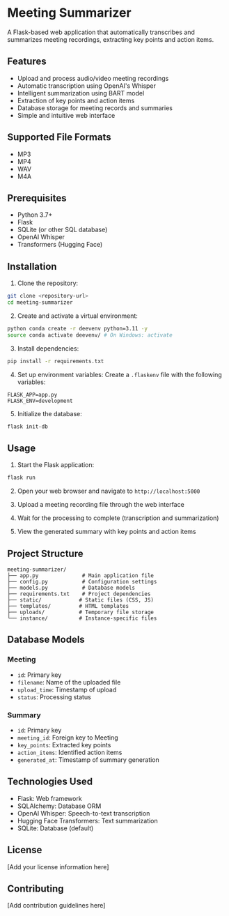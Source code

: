 # Meeting Summarizer

A Flask-based web application that automatically transcribes and summarizes meeting recordings, extracting key points and action items.

## Features

- Upload and process audio/video meeting recordings
- Automatic transcription using OpenAI's Whisper
- Intelligent summarization using BART model
- Extraction of key points and action items
- Database storage for meeting records and summaries
- Simple and intuitive web interface

## Supported File Formats

- MP3
- MP4
- WAV
- M4A

## Prerequisites

- Python 3.7+
- Flask
- SQLite (or other SQL database)
- OpenAI Whisper
- Transformers (Hugging Face)

## Installation

1. Clone the repository:
```bash
git clone <repository-url>
cd meeting-summarizer
```

2. Create and activate a virtual environment:
```bash
python conda create -r deevenv python=3.11 -y
source conda activate deevenv/ # On Windows: activate
```

3. Install dependencies:
```bash
pip install -r requirements.txt
```

4. Set up environment variables:
Create a `.flaskenv` file with the following variables:
```
FLASK_APP=app.py
FLASK_ENV=development
```

5. Initialize the database:
```bash
flask init-db
```

## Usage

1. Start the Flask application:
```bash
flask run
```

2. Open your web browser and navigate to `http://localhost:5000`

3. Upload a meeting recording file through the web interface

4. Wait for the processing to complete (transcription and summarization)

5. View the generated summary with key points and action items

## Project Structure

```
meeting-summarizer/
├── app.py              # Main application file
├── config.py           # Configuration settings
├── models.py           # Database models
├── requirements.txt    # Project dependencies
├── static/            # Static files (CSS, JS)
├── templates/         # HTML templates
├── uploads/           # Temporary file storage
└── instance/          # Instance-specific files
```

## Database Models

### Meeting
- `id`: Primary key
- `filename`: Name of the uploaded file
- `upload_time`: Timestamp of upload
- `status`: Processing status

### Summary
- `id`: Primary key
- `meeting_id`: Foreign key to Meeting
- `key_points`: Extracted key points
- `action_items`: Identified action items
- `generated_at`: Timestamp of summary generation

## Technologies Used

- Flask: Web framework
- SQLAlchemy: Database ORM
- OpenAI Whisper: Speech-to-text transcription
- Hugging Face Transformers: Text summarization
- SQLite: Database (default)

## License

[Add your license information here]

## Contributing

[Add contribution guidelines here] 